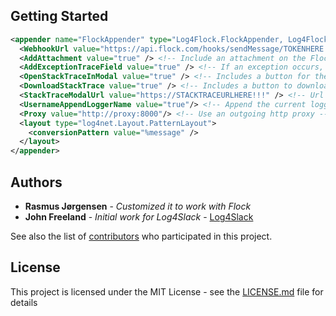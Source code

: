 ## Getting Started

```xml
<appender name="FlockAppender" type="Log4Flock.FlockAppender, Log4Flock">
  <WebhookUrl value="https://api.flock.com/hooks/sendMessage/TOKENHERE!!!" />  <!-- Your Flock webhook URL -->
  <AddAttachment value="true" /> <!-- Include an attachment on the Flock message with additional details -->
  <AddExceptionTraceField value="true" /> <!-- If an exception occurs, add its trace as a field on the message attachment -->
  <OpenStackTraceInModal value="true" /> <!-- Includes a button for the attachment to see stacktrace, if false it will be included in message -->
  <DownloadStackTrace value="true" /> <!-- Includes a button to download the stacktrace -->
  <StackTraceModalUrl value="https://STACKTRACEURLHERE!!!" /> <!-- Url for the stacktrace viewer -->
  <UsernameAppendLoggerName value="true"/> <!-- Append the current logger name to the message -->
  <Proxy value="http://proxy:8000"/> <!-- Use an outgoing http proxy -->
  <layout type="log4net.Layout.PatternLayout">
    <conversionPattern value="%message" />
  </layout>
</appender>
```

## Authors

* **Rasmus Jørgensen** - *Customized it to work with Flock*
* **John Freeland** - *Initial work for Log4Slack* - [Log4Slack](https://github.com/jonfreeland/Log4Slack)

See also the list of [contributors](https://github.com/your/project/contributors) who participated in this project.

## License

This project is licensed under the MIT License - see the [LICENSE.md](LICENSE.md) file for details
